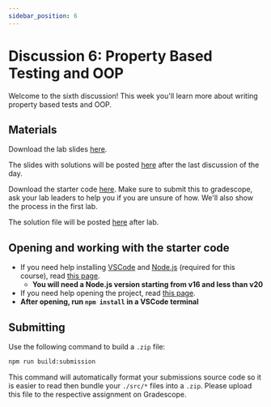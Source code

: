 ```yaml
---
sidebar_position: 6
---
```


# Discussion 6: Property Based Testing and OOP

Welcome to the sixth discussion! This week you'll learn more about writing property based tests and OOP.

## Materials

Download the lab slides [here](https://github.com/umass-compsci-220/public-materials/raw/main/discussion/Lab%206%20-%20No%20Solutions.pdf).

The slides with solutions will be posted [here](https://github.com/umass-compsci-220/public-materials/raw/main/discussion/Lab%206%20-%20Solutions.pdf) after the last discussion of the day.

Download the starter code [here](https://github.com/umass-compsci-220/public-materials/raw/main/discussion/06-property-based-testing.zip). Make sure to submit this to gradescope, ask your lab leaders to help you if you are unsure of how. We'll also show the process in the first lab.

The solution file will be posted [here](https://github.com/umass-compsci-220/public-materials/raw/main/discussion/06-property-based-testing-solution.ts) after lab.

## Opening and working with the starter code

- If you need help installing [VSCode](https://code.visualstudio.com/) and [Node.js](https://nodejs.org/) (required for this course), read [this page](/materials/tutorials/assignments/environment).
  - **You will need a Node.js version starting from v16 and less than v20**
- If you need help opening the project, read [this page](/materials/tutorials/assignments/opening-an-assignment).
- **After opening, run `npm install` in a VSCode terminal**

## Submitting

Use the following command to build a `.zip` file:

```sh
npm run build:submission
```

This command will automatically format your submissions source code so it is easier to read then bundle your `./src/*` files into a `.zip`. Please upload this file to the respective assignment on Gradescope.
